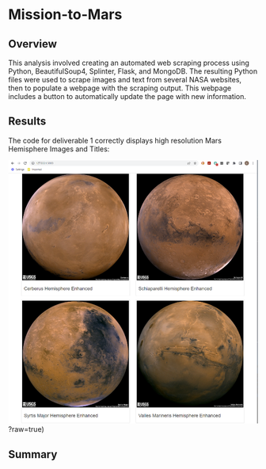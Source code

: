 # Mission-to-Mars

## Overview

This analysis involved creating an automated web scraping process using Python, BeautifulSoup4, Splinter, Flask, and MongoDB. The resulting Python files were used to scrape images and text from several NASA websites, then to populate a webpage with the scraping output. This webpage includes a button to automatically update the page with new information.  

## Results

The code for deliverable 1 correctly displays high resolution Mars Hemisphere Images and Titles:

![alt text](https://github.com/benniehana111/Mission-to-Mars/blob/main/images/Mars_page_1.png)?raw=true)

## Summary



